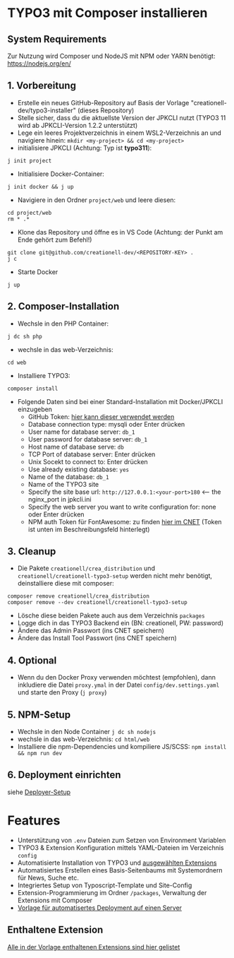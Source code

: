 # TYPO3 mit Composer installieren

## System Requirements
Zur Nutzung wird Composer und NodeJS mit NPM oder YARN benötigt: https://nodejs.org/en/

## 1. Vorbereitung

- Erstelle ein neues GitHub-Repository auf Basis der Vorlage "creationell-dev/typo3-installer" (dieses Repository)
- Stelle sicher, dass du die aktuellste Version der JPKCLI nutzt (TYPO3 11 wird ab JPKCLI-Version 1.2.2 unterstützt)
- Lege ein leeres Projektverzeichnis in einem WSL2-Verzeichnis an und navigiere hinein: `mkdir <my-project> && cd <my-project>`
- initialisiere JPKCLI (Achtung: Typ ist **typo311**):
```
j init project
```
- Initialisiere Docker-Container:
```
j init docker && j up
```
- Navigiere in den Ordner `project/web` und leere diesen:
```
cd project/web
rm * .*
```
- Klone das Repository und öffne es in VS Code (Achtung: der Punkt am Ende gehört zum Befehl!)
```
git clone git@github.com/creationell-dev/<REPOSITORY-KEY> .
j c
```
- Starte Docker
```
j up
```

## 2. Composer-Installation

- Wechsle in den PHP Container:
```
j dc sh php
```
- wechsle in das web-Verzeichnis:
```
cd web
```
- Installiere TYPO3:
```
composer install
```
- Folgende Daten sind bei einer Standard-Installation mit Docker/JPKCLI einzugeben
   - GitHub Token: [hier kann dieser verwendet werden](https://cnet.creationell.com/?q=allgemeindienstleister/github-deployercomposer-token)
   - Database connection type: mysqli oder Enter drücken
   - User name for database server: `db_1`
   - User password for database server: `db_1`
   - Host name of database serve: `db`
   - TCP Port of database server: Enter drücken
   - Unix Socekt to connect to: Enter drücken
   - Use already existing database: `yes`
   - Name of the database: `db_1`
   - Name of the TYPO3 site
   - Specify the site base url: `http://127.0.0.1:<your-port>180` <-- the nginx_port in jpkcli.ini
   - Specify the web server you want to write configuration for: none oder Enter drücken
   - NPM auth Token für FontAwesome: zu finden [hier im CNET](https://cnet.creationell.com/?q=allgemeindienstleister/fontawesome) (Token ist unten im Beschreibungsfeld hinterlegt)

## 3. Cleanup

- Die Pakete `creationell/crea_distribution` und `creationell/creationell-typo3-setup` werden nicht mehr benötigt, deinstalliere diese mit composer:
```
composer remove creationell/crea_distribution
composer remove --dev creationell/creationell-typo3-setup
```
- Lösche diese beiden Pakete auch aus dem Verzeichnis `packages`
- Logge dich in das TYPO3 Backend ein (BN: creationell, PW: password)
- Ändere das Admin Passwort (ins CNET speichern)
- Ändere das Install Tool Passwort (ins CNET speichern)

## 4. Optional
- Wenn du den Docker Proxy verwenden möchtest (empfohlen), dann inkludiere die Datei `proxy.ymal` in der
  Datei `config/dev.settings.yaml` und starte den Proxy (`j proxy`)

## 5. NPM-Setup

- Wechsle in den Node Container `j dc sh nodejs`
- wechsle in das web-Verzeichnis: `cd html/web`
- Installiere die npm-Dependencies und kompiliere JS/SCSS: `npm install && npm run dev`

## 6. Deployment einrichten

siehe [Deployer-Setup](docs/Deployment.md)

# Features

- Unterstützung von `.env` Dateien zum Setzen von Environment Variablen
- TYPO3 & Extension Konfiguration mittels YAML-Dateien im Verzeichnis `config`
- Automatisierte Installation von TYPO3 und [ausgewählten Extensions](docs/Extensions.md)
- Automatisiertes Erstellen eines Basis-Seitenbaums mit Systemordnern für News, Suche etc.
- Integriertes Setup von Typoscript-Template und Site-Config
- Extension-Programmierung im Ordner `/packages`, Verwaltung der Extensions mit Composer
- [Vorlage für automatisertes Deployment auf einen Server](docs/Deployment.md)

## Enthaltene Extension

[Alle in der Vorlage enthaltenen Extensions sind hier gelistet](docs/Extensions.md)




